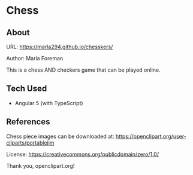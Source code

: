 # Chess

## About

URL: https://marla294.github.io/chesskers/

Author: Marla Foreman

This is a chess AND checkers game that can be played online.

## Tech Used

* Angular 5 (with TypeScript)

## References

Chess piece images can be downloaded at: https://openclipart.org/user-cliparts/portablejim

License: https://creativecommons.org/publicdomain/zero/1.0/

Thank you, openclipart.org!
